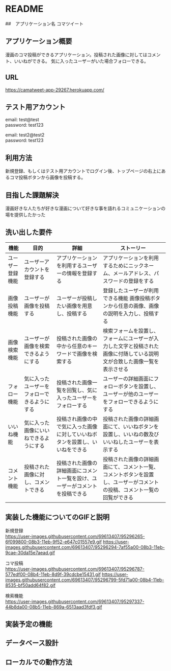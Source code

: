 # README

##　アプリケーション名
コマツイート

## アプリケーション概要
漫画のコマ投稿ができるアプリケーション。投稿された画像に対してはコメント、いいねができる。
気に入ったユーザーがいた場合フォローできる。

## URL
https://camatweet-app-29267.herokuapp.com/

## テスト用アカウント
email: test@test  
password: test123

email: test2@test2  
password: test123

## 利用方法
新規登録、もしくはテスト用アカウントでログイン後、トップページの右上にあるコマ投稿ボタンから画像を投稿する。

## 目指した課題解決
漫画好きな人たちが好きな漫画について好きな事を語れるコミュニケーションの場を提供したかった

## 洗い出した要件
| 機能 | 目的 | 詳細 | ストーリー |
| --- | --- | --- | ---|
| ユーザー登録機能 | ユーザーアカウントを登録する | アプリケーションを利用するユーザーの情報を登録する | アプリケーションを利用するためにニックネーム、メールアドレス、パスワードの登録をする |
| 画像投稿機能 | ユーザーが画像を投稿する | ユーザーが投稿したい画像を用意し、投稿する | 登録したユーザーが利用できる機能  画像投稿ボタンから任意の画像、画像の説明を入力し、投稿する |
| 画像検索機能 | ユーザーが画像を検索できるようにする | 投稿された画像の中から任意のキーワードで画像を検索する | 検索フォームを設置し、フォームにユーザーが入力した文字と投稿された画像に付随している説明文が合致した画像一覧を表示させる |
| フォロー機能 | 気に入ったユーザーをフォローできるようにする | 投稿された画像一覧を回覧し、気に入ったユーザーをフォローする | ユーザーの詳細画面にフォローボタンを設置し、ユーザーが他のユーザーをフォローできるようにする |
| いいね機能 | 気に入った画像にいいねできるようにする | 投稿され画像の中で気に入った画像に対していいねボタンを設置し、いいねをできる | 投稿された画像の詳細画面にて、いいねボタンを設置し、いいねの数及びいいねしたユーザーを表示する |
| コメント機能 | 投稿された画像に対し、コメントできる | 投稿された画像の詳細画面にコメント一覧を設け、ユーザーがコメントを投稿できる | 投稿された画像の詳細画面にて、コメント一覧、コメントボタンを設置し、ユーザーがコメントの投稿、コメント一覧の回覧ができる |



## 実装した機能についてのGIFと説明
新規登録  
https://user-images.githubusercontent.com/69613407/95296265-6f099800-08b3-11eb-9f52-e647c01557e9.gif 
https://user-images.githubusercontent.com/69613407/95296294-7af55a00-08b3-11eb-9cae-30da15e7aead.gif

コマ投稿  
https://user-images.githubusercontent.com/69613407/95296787-577edf00-08b4-11eb-8d9f-39cdcbe15431.gif
https://user-images.githubusercontent.com/69613407/95296799-5fd71a00-08b4-11eb-8535-bf50add64f82.gif

検索機能  
https://user-images.githubusercontent.com/69613407/95297337-44b8da00-08b5-11eb-869a-6513aad3fdf3.gif





## 実装予定の機能

## データベース設計

## ローカルでの動作方法
